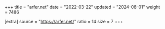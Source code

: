 +++
title = "arfer.net"
date = "2022-03-22"
updated = "2024-08-01"
weight = 7486

[extra]
source = "https://arfer.net/"
ratio = 14
size = 7
+++
